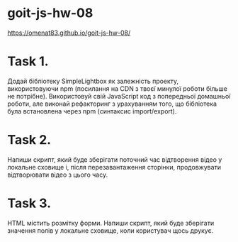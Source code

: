 # goit-js-hw-08
https://omenat83.github.io/goit-js-hw-08/

# Task 1.
Додай бібліотеку SimpleLightbox як залежність проекту, використовуючи npm (посилання на CDN з твоєї минулої роботи більше не потрібне).
Використовуй свій JavaScript код з попередньої домашньої роботи, але виконай рефакторинг з урахуванням того, що бібліотека була встановлена через npm (синтаксис import/export).

# Task 2.
Напиши скрипт, який буде зберігати поточний час відтворення відео у локальне сховище і, після перезавантаження сторінки, продовжувати відтворювати відео з цього часу.

# Task 3.
HTML містить розмітку форми. Напиши скрипт, який буде зберігати значення полів у локальне сховище, коли користувач щось друкує.
